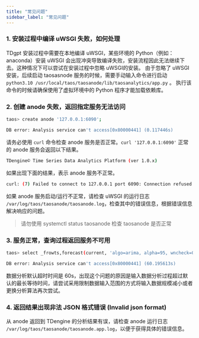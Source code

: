```yaml
---
title: "常见问题"
sidebar_label: "常见问题"
---
```


### 1. 安装过程中编译 uWSGI 失败，如何处理
TDgpt 安装过程中需要在本地编译 uWSGI，某些环境的 Python（例如：anaconda）安装 uWSGI 会出现冲突导致编译失败，安装流程因此无法继续下去。这种情况下可以尝试在安装过程中忽略 uWSGI的安装。
由于忽略了 uWSGI 安装，后续启动 taosasnode 服务的时候，需要手动输入命令进行启动 `python3.10 /usr/local/taos/taosanode/lib/taosanalytics/app.py` 。 执行该命令的时候请确保使用了虚拟环境中的 Python 程序才能加载依赖库。


### 2. 创建 anode 失败，返回指定服务无法访问

```bash
taos> create anode '127.0.0.1:6090';

DB error: Analysis service can't access[0x80000441] (0.117446s)
```

请务必使用 `curl` 命令检查 anode 服务是否正常。`curl '127.0.0.1:6090'` 正常的 anode 服务会返回以下结果。

```bash
TDengine© Time Series Data Analytics Platform (ver 1.0.x)
```

如果出现下面的结果，表示 anode 服务不正常。
```bash
curl: (7) Failed to connect to 127.0.0.1 port 6090: Connection refused
```

如果 anode 服务启动/运行不正常，请检查 uWSGI 的运行日志 `/var/log/taos/taosanode/taosanode.log`，检查其中的错误信息，根据错误信息解决响应的问题。

>请勿使用 systemctl status taosanode 检查 taosanode 是否正常

### 3. 服务正常，查询过程返回服务不可用
```bash
taos> select _frowts,forecast(current, 'algo=arima, alpha=95, wncheck=0, rows=20') from d1 where ts<='2017-07-14 10:40:09.999';

DB error: Analysis service can't access[0x80000441] (60.195613s)
```
数据分析默认超时时间是 60s，出现这个问题的原因是输入数据分析过程超过默认的最长等待时间，请尝试采用限制数据输入范围的方式将输入数据规模减小或者更换分析算法再次尝试。

### 4. 返回结果出现非法 JSON 格式错误 (Invalid json format)

从 anode 返回到 TDengine 的分析结果有误，请检查 anode 运行日志 `/var/log/taos/taosanode/taosanode.app.log`，以便于获得具体的错误信息。

